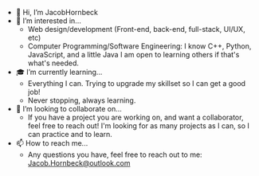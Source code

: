 - 👋 Hi, I’m JacobHornbeck
- 👀 I’m interested in...
    - Web design/development (Front-end, back-end, full-stack, UI/UX, etc)
    - Computer Programming/Software Engineering: I know C++, Python, JavaScript, and a little Java
      I am open to learning others if that's what's needed.
- 🎓 I’m currently learning...
    - Everything I can. Trying to upgrade my skillset so I can get a good job!
    - Never stopping, always learning.
- 🎯 I’m looking to collaborate on...
    - If you have a project you are working on, and want a collaborator, feel free to reach out!
      I'm looking for as many projects as I can, so I can practice and to learn.
- 📫 How to reach me...
    - Any questions you have, feel free to reach out to me: Jacob.Hornbeck@outlook.com

<!---
JacobHornbeck/JacobHornbeck is a ✨ special ✨ repository because its `README.md` (this file) appears on your GitHub profile.
You can click the Preview link to take a look at your changes.
--->
